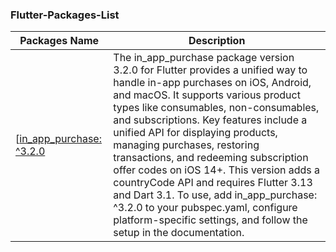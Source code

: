 ### Flutter-Packages-List


|   Packages Name    |            Description                     | 
|----------------|------------------------------------------------|
|   [[in_app_purchase: ^3.2.0](https://pub.dev/packages/in_app_purchase)   |           The in_app_purchase package version 3.2.0 for Flutter provides a unified way to handle in-app purchases on iOS, Android, and macOS. It supports various product types like consumables, non-consumables, and subscriptions. Key features include a unified API for displaying products, managing purchases, restoring transactions, and redeeming subscription offer codes on iOS 14+. This version adds a countryCode API and requires Flutter 3.13 and Dart 3.1. To use, add in_app_purchase: ^3.2.0 to your pubspec.yaml, configure platform-specific settings, and follow the setup in the documentation.   | 
